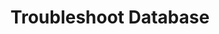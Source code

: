 ---
title: Troubleshoot Database
parent: Referensi
nav_order: 7
layout: default
permalink: id/troubleshoot-db.html
---
